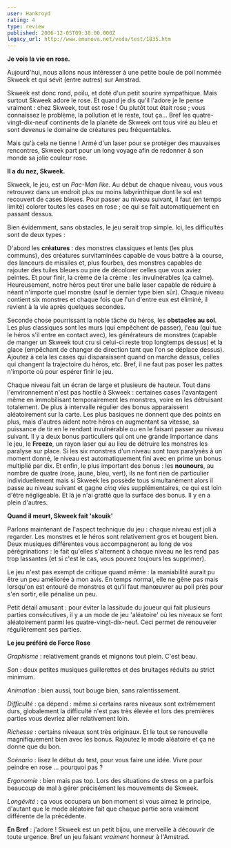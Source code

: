 ```yaml
---
user: Hankroyd
rating: 4
type: review
published: 2006-12-05T09:38:00.000Z
legacy_url: http://www.emunova.net/veda/test/1835.htm
---
```

**Je vois la vie en rose.**  

  

Aujourd'hui, nous allons nous intéresser à une petite boule de poil nommée Skweek et qui sévit (entre autres) sur Amstrad.  

  

Skweek est donc rond, poilu, et doté d'un petit sourire sympathique. Mais surtout Skweek adore le rose. Et quand je dis qu'il l'adore je le pense vraiment : chez Skweek, tout est rose ! Ou plutôt tout était rose ; vous connaissez le problème, la pollution et le reste, tout ça... Bref les quatre-vingt-dix-neuf continents de la planète de Skweek ont tous viré au bleu et sont devenus le domaine de créatures peu fréquentables.  

  

Mais qu'à cela ne tienne ! Armé d'un laser pour se protéger des mauvaises rencontres, Skweek part pour un long voyage afin de redonner à son monde sa jolie couleur rose.  

  

  

**Il a du nez, Skweek.**  

  

Skweek, le jeu, est un _Pac-Man like_. Au début de chaque niveau, vous vous retrouvez dans un endroit plus ou moins labyrinthique dont le sol est recouvert de cases bleues. Pour passer au niveau suivant, il faut (en temps limité) colorer toutes les cases en rose ; ce qui se fait automatiquement en passant dessus.  

  

Bien évidemment, sans obstacles, le jeu serait trop simple. Ici, les difficultés sont de deux types :  

D'abord les **créatures** : des monstres classiques et lents (les plus communs), des créatures survitaminées capable de vous battre à la course, des lanceurs de missiles et, plus fourbes, des monstres capables de rajouter des tuiles bleues ou pire de décolorer celles que vous aviez peintes. Et pour finir, la crème de la crème : les invulnérables (ça calme). Heureusement, notre héros peut tirer une balle laser capable de réduire à néant n'importe quel monstre (sauf le dernier type bien sûr). Chaque niveau contient six monstres et chaque fois que l'un d'entre eux est éliminé, il revient à la vie après quelques secondes.  

  

Seconde chose pourrissant la noble tâche du héros, les **obstacles au sol**. Les plus classiques sont les murs (qui empêchent de passer), l'eau (qui tue le héros s'il entre en contact avec), les générateurs de monstres (capable de manger un Skweek tout cru si celui-ci reste trop longtemps dessus) et la glace (empêchant de changer de direction tant que l'on se déplace dessus). Ajoutez à cela les cases qui disparaissent quand on marche dessus, celles qui changent la trajectoire du héros, etc. Bref, il ne faut pas poser les pattes n'importe où pour espérer finir le jeu.  

  

Chaque niveau fait un écran de large et plusieurs de hauteur. Tout dans l'environnement n'est pas hostile à Skweek : certaines cases l'avantagent même en immobilisant temporairement les monstres, voire en les détruisant totalement. De plus à intervalle régulier des bonus apparaissent aléatoirement sur la carte. Les plus basiques ne donnent que des points en plus, mais d'autres aident notre héros en augmentant sa vitesse, sa puissance de tir en le rendant invulnérable ou en le faisant passer au niveau suivant. Il y a deux bonus particuliers qui ont une grande importance dans le jeu, le **Freeze**, un rayon laser qui au lieu de détruire les monstres les paralyse sur place. Si les six monstres d'un niveau sont _tous_ paralysés à un moment donné, le niveau est automatiquement fini avec en prime un bonus multiplié par dix. Et enfin, le plus important des bonus : les **nounours**, au nombre de quatre (rose, jaune, bleu, vert), ils ne font rien de particulier individuellement mais si Skweek les possède tous simultanément alors il passe au niveau suivant et gagne _cinq_ vies supplémentaires, ce qui est loin d'être négligeable. Et là je n'ai gratté que la surface des bonus. Il y en a plein d'autres.  

  

  

**Quand il meurt, Skweek fait 'skouik'**  

  

Parlons maintenant de l'aspect technique du jeu : chaque niveau est joli à regarder. Les monstres et le héros sont relativement gros et bougent bien. Deux musiques différentes vous accompagneront au long de vos pérégrinations : le fait qu'elles s'alternent à chaque niveau ne les rend pas trop lassantes (et si c'est le cas, vous pouvez toujours les supprimer).  

Le jeu n'est pas exempt de critique quand même : la maniabilité aurait pu être un peu améliorée à mon avis. En temps normal, elle ne gêne pas mais lorsqu'on est entouré de monstres et qu'il faut manœuvrer au poil près pour s'en sortir, elle pénalise un peu.  

  

Petit détail amusant : pour éviter la lassitude du joueur qui fait plusieurs parties consécutives, il y a un mode de jeu 'aléatoire' où les niveaux se font aléatoirement parmi les quatre-vingt-dix-neuf. Ceci permet de renouveler régulièrement ses parties.  

  

  

**Le jeu préféré de Force Rose**  

  

_Graphisme_ : relativement grands et mignons tout plein. C'est beau.  

  

_Son_ : deux petites musiques guillerettes et des bruitages réduits au strict minimum.  

  

_Animation_ : bien aussi, tout bouge bien, sans ralentissement.  

  

_Difficulté_ : ça dépend : même si certains rares niveaux sont extrêmement durs, globalement la difficulté n'est pas très élevée et lors des premières parties vous devriez aller relativement loin.  

  

_Richesse_ : certains niveaux sont très originaux. Et le tout se renouvelle magnifiquement bien avec les bonus. Rajoutez le mode aléatoire et ça ne donne que du bon.  

  

_Scénario_ : lisez le début du test, pour vous faire une idée. Vivre pour peindre en rose ... pourquoi pas ?  

  

_Ergonomie_ : bien mais pas top. Lors des situations de stress on a parfois beaucoup de mal à gérer précisément les mouvements de Skweek.  

  

_Longévité_ : ça vous occupera un bon moment si vous aimez le principe, d'autant que le mode aléatoire fait que chaque partie sera vraiment différente de la précédente.  

  

**En Bref** : j'adore ! Skweek est un petit bijou, une merveille à découvrir de toute urgence. Bref un jeu faisant _vraiment_ honneur à l'Amstrad.